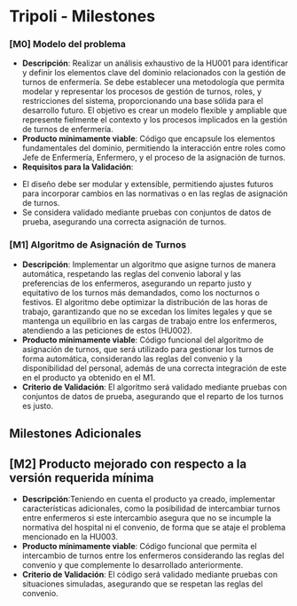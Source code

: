 # Tripoli - Milestones

### [M0] Modelo del problema
+ **Descripción**: Realizar un análisis exhaustivo de la HU001 para identificar y definir los elementos clave del dominio relacionados con la gestión de turnos de enfermería. Se debe establecer una metodología que permita modelar y representar los procesos de gestión de turnos, roles, y restricciones del sistema, proporcionando una base sólida para el desarrollo futuro. El objetivo es crear un modelo flexible y ampliable que represente fielmente el contexto y los procesos implicados en la gestión de turnos de enfermería.
+ **Producto mínimamente viable**: Código que encapsule los elementos fundamentales del dominio, permitiendo la interacción entre roles como Jefe de Enfermería, Enfermero, y el proceso de la asignación de turnos.
+ **Requisitos para la Validación**:
- El diseño debe ser modular y extensible, permitiendo ajustes futuros para incorporar cambios en las normativas o en las reglas de asignación de turnos.
- Se considera validado mediante pruebas con conjuntos de datos de prueba, asegurando una correcta asignación de turnos.

### [M1] Algoritmo de Asignación de Turnos
+ **Descripción**: Implementar un algoritmo que asigne turnos de manera automática, respetando las reglas del convenio laboral y las preferencias de los enfermeros, asegurando un reparto justo y equitativo de los turnos más demandados, como los nocturnos o festivos. El algoritmo debe optimizar la distribución de las horas de trabajo, garantizando que no se excedan los límites legales y que se mantenga un equilibrio en las cargas de trabajo entre los enfermeros, atendiendo a las peticiones de estos (HU002).
+ **Producto mínimamente viable**: Código funcional del algoritmo de asignación de turnos, que será utilizado para gestionar los turnos de forma automática, considerando las reglas del convenio y la disponibilidad del personal, además de una correcta integración de este en el producto ya obtenido en el M1.
+ **Criterio de Validación**: El algoritmo será validado mediante pruebas con conjuntos de datos de prueba, asegurando que el reparto de los turnos es justo.

## Milestones Adicionales

## [M2] Producto mejorado con respecto a la versión requerida mínima
+ **Descripción**:Teniendo en cuenta el producto ya creado, implementar características adicionales, como la posibilidad de intercambiar turnos entre enfermeros si este intercambio asegura que no se incumple la normativa del hospital ni el convenio, de forma que se ataje el problema mencionado en la HU003.
+ **Producto mínimamente viable**: Código funcional que permita el intercambio de turnos entre los enfermeros considerando las reglas del convenio y que complemente lo desarrollado anteriormente.
+ **Criterio de Validación**: El código será validado mediante pruebas con situaciones simuladas, asegurando que se respetan las reglas del convenio.
